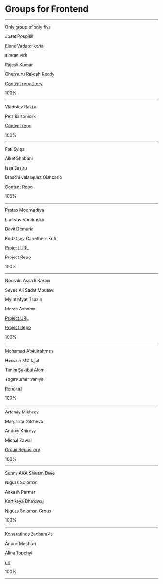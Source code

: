 # Groups for Frontend

---

Only group of only five

Josef Pospíšil

Elene Vadatchkoria

simran virk

Rajesh Kumar

Chennuru Rakesh Reddy

[Content repository](https://github.com/pepe/our-awesome-portfolio)

100%

---

Vladislav Rakita

Petr Bartonicek

[Content repo](https://github.com/riddya85/study-block-1)

100%

---

Fati Sylqa 

Alket Shabani

Issa Basiru

Braschi velasquez Giancarlo

[Content Repo](https://github.com/alketshabani/study-block)

100%

---

Pratap Modhvadiya

Ladislav Vondruska

Davit Demuria

Kodzitsey Carrethers Kofi

[Project URL](https://pratap-m.github.io/intro/)

[Project Repo](https://github.com/pratap-m/intro/)

100%

---

Nooshin Assadi Karam

Seyed Ali Sadat Mousavi

Myint Myat Thazin

Meron Ashame

[Project URL](https://myintmyatthazin.github.io/Portifolio_Project_SB/)

[Project Repo](https://github.com/MyintMyatThazin/Portifolio_Project_SB)

100%

---

Mohamad Abdulrahman

Hossain MD Ujjal

Tanim Sakibul Alom

Yoginkumar Vaniya

[Repo url](https://github.com/ujjalomc/study-block/blob/master/Yogin.html)

100%

---

Artemiy Mikheev

Margarita Gitcheva

Andrey Khirnyy

Michal Zawal

[Group Repository](https://github.com/GichevaMargarita/portfolio-tutorial-culs)

100%

---

Sunny AKA Shivam Dave 

Niguss Solomon 

Aakash Parmar 

Kartikeya Bhardwaj

[Niguss Solomon Group](https://github.com/solomonniguss/Go-for-it-client-side-project-repo-)

100%

---

Konsantinos Zacharakis

Anouk Mechain

Alina Topchyi

[url](https://tehkonnos.github.io/Block_project/)

100%

---



